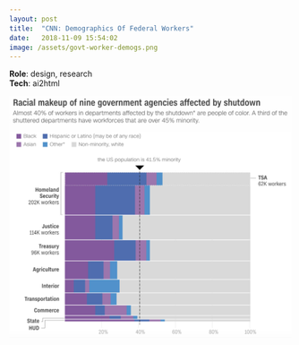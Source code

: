 ```yaml
---
layout: post
title:  "CNN: Demographics Of Federal Workers"
date:   2018-11-09 15:54:02
image: /assets/govt-worker-demogs.png
---
```


**Role**: design, research  
**Tech**: ai2html

[![Demographics of federal workers in departments affected by the shutdown.](/assets/govt-worker-demogs.png)](https://www.cnn.com/2019/01/23/politics/the-shutdown-is-hurting-some-federal-workers/index.html)
